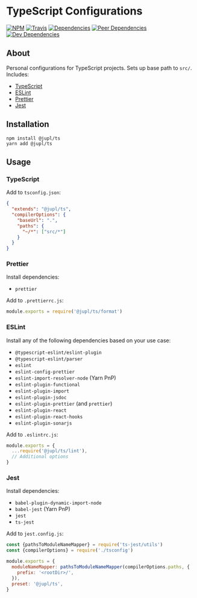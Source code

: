 # TypeScript Configurations

[![NPM](https://img.shields.io/npm/v/@jupl/ts.svg?style=flat-square)](https://www.npmjs.org/package/@jupl/ts)
[![Travis](https://img.shields.io/travis/jupl/ts.svg?label=travis&style=flat-square)](https://travis-ci.org/jupl/ts)
[![Dependencies](https://img.shields.io/david/jupl/ts.svg?style=flat-square)](https://david-dm.org/jupl/ts)
[![Peer Dependencies](https://img.shields.io/david/peer/jupl/ts.svg?style=flat-square)](https://david-dm.org/jupl/ts?type=peer)
[![Dev Dependencies](https://img.shields.io/david/dev/jupl/ts.svg?style=flat-square)](https://david-dm.org/jupl/ts?type=dev)

## About

Personal configurations for TypeScript projects. Sets up base path to `src/`. Includes:

- [TypeScript](https://www.typescriptlang.org/docs/handbook/tsconfig-json.html)
- [ESLint](https://eslint.org/)
- [Prettier](https://prettier.io/)
- [Jest](https://jestjs.io/)

## Installation

```
npm install @jupl/ts
yarn add @jupl/ts
```

## Usage

### TypeScript

Add to `tsconfig.json`:

```json
{
  "extends": "@jupl/ts",
  "compilerOptions": {
    "baseUrl": ".",
    "paths": {
      "~/*": ["src/*"]
    }
  }
}
```

### Prettier

Install dependencies:

- `prettier`

Add to `.prettierrc.js`:

```js
module.exports = require('@jupl/ts/format')
```

### ESLint

Install any of the following dependencies based on your use case:

- `@typescript-eslint/eslint-plugin`
- `@typescript-eslint/parser`
- `eslint`
- `eslint-config-prettier`
- `eslint-import-resolver-node` (Yarn PnP)
- `eslint-plugin-functional`
- `eslint-plugin-import`
- `eslint-plugin-jsdoc`
- `eslint-plugin-prettier` (and `prettier`)
- `eslint-plugin-react`
- `eslint-plugin-react-hooks`
- `eslint-plugin-sonarjs`

Add to `.eslintrc.js`:

```js
module.exports = {
  ...require('@jupl/ts/lint'),
  // Additional options
}
```

### Jest

Install dependencies:

- `babel-plugin-dynamic-import-node`
- `babel-jest` (Yarn PnP)
- `jest`
- `ts-jest`

Add to `jest.config.js`:

```js
const {pathsToModuleNameMapper} = require('ts-jest/utils')
const {compilerOptions} = require('./tsconfig')

module.exports = {
  moduleNameMapper: pathsToModuleNameMapper(compilerOptions.paths, {
    prefix: '<rootDir>/',
  }),
  preset: '@jupl/ts',
}
```
